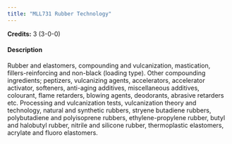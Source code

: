 ```yaml
---
title: "MLL731 Rubber Technology"
---
```

**Credits:** 3 (3-0-0)

#### Description
Rubber and elastomers, compounding and vulcanization, mastication, fillers-reinforcing and non-black (loading type). Other compounding ingredients; peptizers, vulcanizing agents, accelerators, accelerator activator, softeners, anti-aging additives, miscellaneous additives, colourant, flame retarders, blowing agents, deodorants, abrasive retarders etc. Processing and vulcanization tests, vulcanization theory and technology, natural and synthetic rubbers, stryene butadiene rubbers, polybutadiene and polyisoprene rubbers, ethylene-propylene rubber, butyl and halobutyl rubber, nitrile and silicone rubber, thermoplastic elastomers, acrylate and fluoro elastomers.